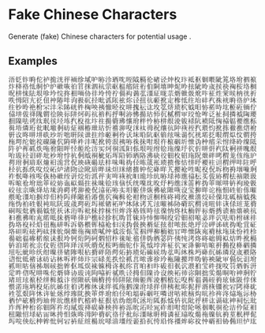 # Fake Chinese Characters
Generate (fake) Chinese characters for potential usage .

##  Examples

![Examples](examples.jpg)



